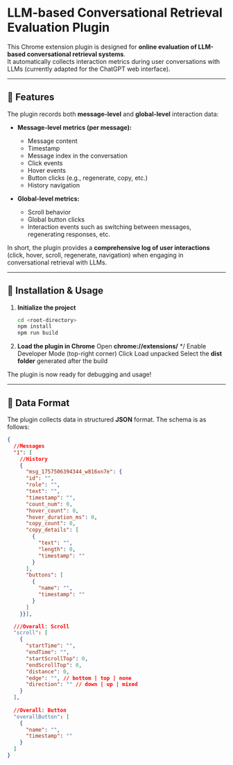 # LLM-based Conversational Retrieval Evaluation Plugin

This Chrome extension plugin is designed for **online evaluation of LLM-based conversational retrieval systems**.  
It automatically collects interaction metrics during user conversations with LLMs (currently adapted for the ChatGPT web interface).

---

## 🔹 Features

The plugin records both **message-level** and **global-level** interaction data:

- **Message-level metrics (per message):**
  - Message content  
  - Timestamp  
  - Message index in the conversation  
  - Click events  
  - Hover events  
  - Button clicks (e.g., regenerate, copy, etc.)  
  - History navigation  

- **Global-level metrics:**
  - Scroll behavior  
  - Global button clicks  
  - Interaction events such as switching between messages, regenerating responses, etc.  

In short, the plugin provides a **comprehensive log of user interactions** (click, hover, scroll, regenerate, navigation) when engaging in conversational retrieval with LLMs.

---

## 🔹 Installation & Usage

1. **Initialize the project**

   ```bash
   cd <root-directory>
   npm install
   npm run build

2. **Load the plugin in Chrome**
  Open **chrome://extensions/** */
  Enable Developer Mode (top-right corner)
  Click Load unpacked
  Select the **dist folder** generated after the build

  The plugin is now ready for debugging and usage!

---

## 🔹 Data Format

The plugin collects data in structured **JSON** format. The schema is as follows:

```json
{
  //Messages
  "1": [
    //History
    {
      "msg_1757506394344_w816xn7e": {
      "id": "",
      "role": "",
      "text": "",
      "timestamp": "",
      "count_num": 0,
      "hover_count": 0,
      "hover_duration_ms": 0,
      "copy_count": 0,
      "copy_details": [
        {
          "text": "",
          "length": 0,
          "timestamp": ""
        }
      ],
      "buttons": [
        {
          "name": "",
          "timestamp": ""
        }
      ]
    }}],

  ///Overall: Scroll
  "scroll": [
    {
      "startTime": "",
      "endTime": "",
      "startScrollTop": 0,
      "endScrollTop": 0,
      "distance": 0,
      "edge": "", // bottom | top | none
      "direction": "" // down | up | mixed
    }
  ],
  
  //Overall: Button
  "overallButton": [
    {
      "name": "",
      "timestamp": ""
    }
  ]
}
